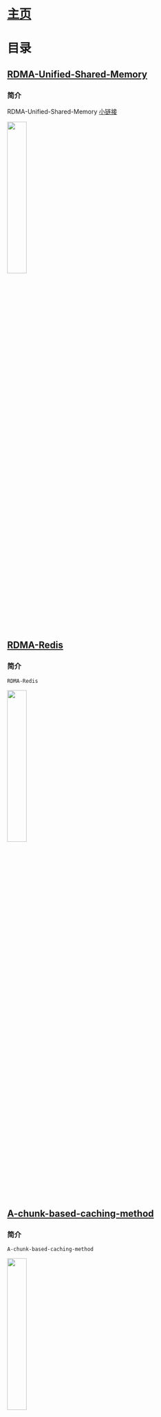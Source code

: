 # [主页](https://github.com/dase314ecnu/huiqihu.github.io)

# 目录

## [RDMA-Unified-Shared-Memory](https://github.com/dase314ecnu/RDMA-Unified-Shared-Memory)
### 简介
 RDMA-Unified-Shared-Memory
 [小链接](https://github.com/dase314ecnu/RDMA-Unified-Shared-Memory)
<div>
    <a href="https://github.com/dase314ecnu/RDMA-Unified-Shared-Memory">
        <img src="https://ss3.bdstatic.com/70cFv8Sh_Q1YnxGkpoWK1HF6hhy/it/u=397705813,3293168330&fm=26&gp=0.jpg" width="30%" height="30%"></img>
    </a>
</div> 

## [RDMA-Redis](https://github.com/dase314ecnu/RDMA-Redis)
### 简介
    RDMA-Redis
<div>
    <a href="https://github.com/dase314ecnu/RDMA-Redis">
        <img src="https://ss3.bdstatic.com/70cFv8Sh_Q1YnxGkpoWK1HF6hhy/it/u=397705813,3293168330&fm=26&gp=0.jpg" width="30%" height="30%"></img>
    </a>
</div> 

## [A-chunk-based-caching-method](https://github.com/dase314ecnu/A-chunk-based-caching-method)
### 简介
    A-chunk-based-caching-method
<div>
   <a href="https://github.com/dase314ecnu/A-chunk-based-caching-method">
    <img src="https://ss3.bdstatic.com/70cFv8Sh_Q1YnxGkpoWK1HF6hhy/it/u=397705813,3293168330&fm=26&gp=0.jpg" width="30%" height="30%">
</div> 
